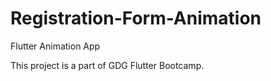 # Registration-Form-Animation
Flutter Animation App

This project is a part of GDG Flutter Bootcamp.<br><br>